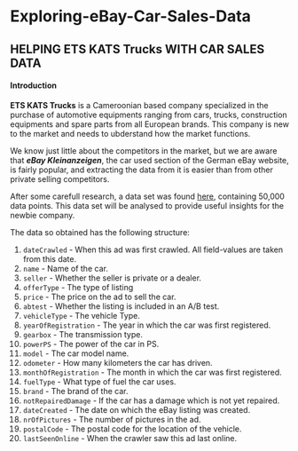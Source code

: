 # Exploring-eBay-Car-Sales-Data

## HELPING ETS KATS Trucks WITH CAR SALES DATA

####  Introduction 

**ETS KATS Trucks**  is a Cameroonian based company specialized in the purchase of automotive equipments ranging from cars, trucks, construction equipments and spare parts from all European brands. This company is new to the market and needs to ubderstand how the market functions.

We know just little about the  competitors in the market, but we are aware that ***eBay Kleinanzeigen***, the car used section of the German eBay website, is fairly popular, and extracting the data from it is easier than from other private selling competitors.

After some carefull research, a data set was found [here](https://data.world/data-society/used-cars-data), containing 50,000 data points. This data set will be analysed to provide useful insights for the newbie company.

The data so obtained has the following structure:

 1. `dateCrawled` - When this ad was first crawled. All field-values are taken from this date.
 2. `name` - Name of the car.
 3. `seller` - Whether the seller is private or a dealer.
 4. `offerType` - The type of listing
 5. `price`  - The price on the ad to sell the car.
 6. `abtest` - Whether the listing is included in an A/B test.
 7. `vehicleType` - The vehicle Type.
 8. `yearOfRegistration` - The year in which the car was first registered.
 9. `gearbox` - The transmission type.
 10. `powerPS` - The power of the car in PS.
 11. `model` - The car model name.
 12. `odometer` - How many kilometers the car has driven.
 13. `monthOfRegistration` - The month in which the car was first registered.
 14. `fuelType` - What type of fuel the car uses.
 15. `brand` - The brand of the car.
 16. `notRepairedDamage` - If the car has a damage which is not yet repaired.
 17. `dateCreated` - The date on which the eBay listing was created.
 18. `nrOfPictures` - The number of pictures in the ad.
 19. `postalCode` - The postal code for the location of the vehicle.
 20. `lastSeenOnline` - When the crawler saw this ad last online.
